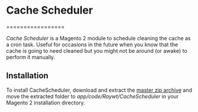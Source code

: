 # Cache Scheduler
=================

*Cache Scheduler* is a Magento 2 module to schedule cleaning the cache as a cron task.
Useful for occasions in the future when you know that the cache is going 
to need cleaned but you might not be around (or awake) to perform it manually.

Installation
------------

To install CacheScheduler, download and extract the
[master zip archive](https://github.com/raywt/CacheScheduler/archive/master.zip) and move the extracted folder to
*app/code/Raywt/CacheScheduler* in your Magento 2 installation directory.
